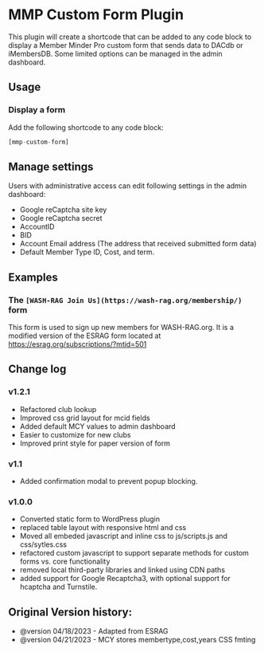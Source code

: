 # MMP Custom Form Plugin

This plugin will create a shortcode that can be added to any code block to display a Member Minder Pro custom form that sends data to DACdb or iMembersDB. Some limited options can be managed in the admin dashboard.

## Usage

### Display a form

Add the following shortcode to any code block:

```php
[mmp-custom-form]
```

## Manage settings

Users with administrative access can edit following settings in the admin dashboard:

- Google reCaptcha site key
- Google reCaptcha secret
- AccountID
- BID
- Account Email address (The address that received submitted form data)
- Default Member Type ID, Cost, and term.

## Examples

### The `[WASH-RAG Join Us](https://wash-rag.org/membership/)` form

This form is used to sign up new members for WASH-RAG.org. It is a modified version of the ESRAG form located at https://esrag.org/subscriptions/?mtid=501

## Change log

### v1.2.1

- Refactored club lookup
- Improved css grid layout for mcid fields
- Added default MCY values to admin dashboard
- Easier to customize for new clubs
- Improved print style for paper version of form

### v1.1

- Added confirmation modal to prevent popup blocking.

### v1.0.0

  - Converted static form to WordPress plugin
  - replaced table layout with responsive html and css
  - Moved all embeded javascript and inline css to js/scripts.js and css/sytles.css
  - refactored custom javascript to support separate methods for custom forms vs. core functionality
  - removed local third-party libraries and linked using CDN paths
  - added support for Google Recaptcha3, with optional support for hcaptcha and Turnstile.


## Original Version history:

- @version 04/18/2023 - Adapted from ESRAG
- @version 04/21/2023 - MCY stores membertype,cost,years CSS fmting
